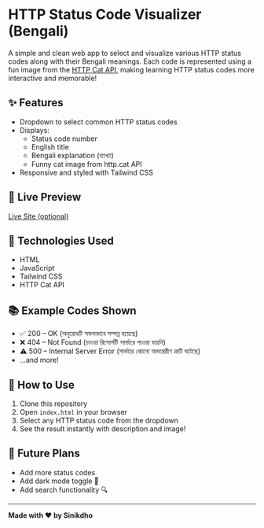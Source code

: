 # HTTP Status Code Visualizer (Bengali)

A simple and clean web app to select and visualize various HTTP status codes along with their Bengali meanings. Each code is represented using a fun image from the [HTTP Cat API](https://http.cat), making learning HTTP status codes more interactive and memorable!

## ✨ Features

- Dropdown to select common HTTP status codes
- Displays:
  - Status code number
  - English title
  - Bengali explanation (ব্যাখ্যা)
  - Funny cat image from http.cat API
- Responsive and styled with Tailwind CSS

## 🔗 Live Preview

[Live Site (optional)](https://your-deployment-link.com)

## 📁 Technologies Used

- HTML
- JavaScript
- Tailwind CSS
- HTTP Cat API

## 📚 Example Codes Shown

- ✅ 200 – OK (অনুরোধটি সফলভাবে সম্পন্ন হয়েছে)
- ❌ 404 – Not Found (চাওয়া রিসোর্সটি সার্ভারে পাওয়া যায়নি)
- ⚠️ 500 – Internal Server Error (সার্ভারে কোনো অভ্যন্তরীণ ত্রুটি ঘটেছে)
- ...and more!

## 🚀 How to Use

1. Clone this repository
2. Open `index.html` in your browser
3. Select any HTTP status code from the dropdown
4. See the result instantly with description and image!

## 📌 Future Plans

- Add more status codes
- Add dark mode toggle 🌙
- Add search functionality 🔍

---

**Made with ❤️ by Sinikdho**

